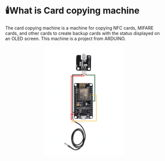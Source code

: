 # 🕯️What is Card copying machine
The card copying machine is a machine for copying NFC cards, MIFARE cards, and other cards to create backup cards with the status displayed on an OLED screen. This machine is a project from ARDUINO.

<p align="center">
  <img src="RemoteAir.png" width="50%">
</p><br>
